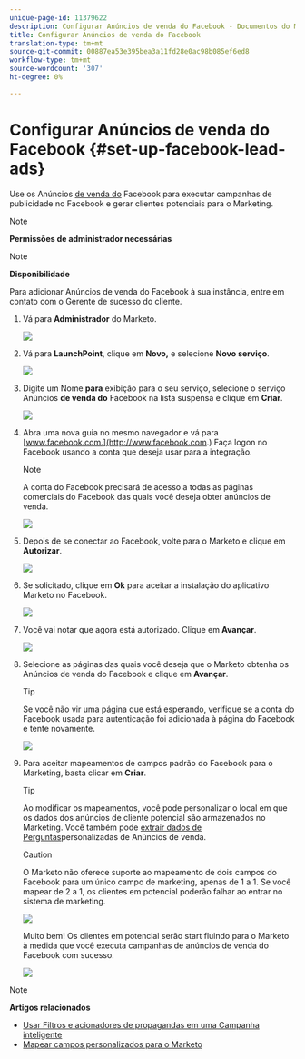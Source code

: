 ```yaml
---
unique-page-id: 11379622
description: Configurar Anúncios de venda do Facebook - Documentos do Marketing - Documentação do produto
title: Configurar Anúncios de venda do Facebook
translation-type: tm+mt
source-git-commit: 00887ea53e395bea3a11fd28e0ac98b085ef6ed8
workflow-type: tm+mt
source-wordcount: '307'
ht-degree: 0%

---
```



# Configurar Anúncios de venda do Facebook {#set-up-facebook-lead-ads}

Use os Anúncios [de venda do](https://www.facebook.com/business/a/lead-ads) Facebook para executar campanhas de publicidade no Facebook e gerar clientes potenciais para o Marketing.

>[!NOTE]
>
>**Permissões de administrador necessárias**

>[!NOTE]
>
>**Disponibilidade**
>
>Para adicionar Anúncios de venda do Facebook à sua instância, entre em contato com o Gerente de sucesso do cliente.

1. Vá para **Administrador** do Marketo.

   ![](assets/image2016-11-29-10-3a50-3a29.png)

1. Vá para **LaunchPoint**, clique em **Novo,** e selecione **Novo serviço**.

   ![](assets/image2016-11-29-10-3a51-3a11.png)

1. Digite um Nome **para** exibição para o seu serviço, selecione o serviço Anúncios **de venda do** Facebook na lista suspensa e clique em **Criar**.

   ![](assets/image2016-11-29-10-3a51-3a47.png)

1. Abra uma nova guia no mesmo navegador e vá para [www.facebook.com.](http://www.facebook.com.) Faça logon no Facebook usando a conta que deseja usar para a integração.

   >[!NOTE]
   >
   >A conta do Facebook precisará de acesso a todas as páginas comerciais do Facebook das quais você deseja obter anúncios de venda.

   ![](assets/image2016-11-29-10-3a52-3a29.png)

1. Depois de se conectar ao Facebook, volte para o Marketo e clique em **Autorizar**.

   ![](assets/image2016-11-29-10-3a52-3a51.png)

1. Se solicitado, clique em **Ok** para aceitar a instalação do aplicativo Marketo no Facebook.

   ![](assets/image2016-11-29-10-3a56-3a3.png)

1. Você vai notar que agora está autorizado. Clique em **Avançar**.

   ![](assets/image2016-11-29-10-3a56-3a28.png)

1. Selecione as páginas das quais você deseja que o Marketo obtenha os Anúncios de venda do Facebook e clique em **Avançar**.

   >[!TIP]
   >
   >Se você não vir uma página que está esperando, verifique se a conta do Facebook usada para autenticação foi adicionada à página do Facebook e tente novamente.

   ![](assets/image2016-11-29-10-3a58-3a36.png)

1. Para aceitar mapeamentos de campos padrão do Facebook para o Marketing, basta clicar em **Criar**.

   >[!TIP]
   >
   >Ao modificar os mapeamentos, você pode personalizar o local em que os dados dos anúncios de cliente potencial são armazenados no Marketing. Você também pode [extrair dados de Perguntas](set-up-facebook-lead-ads/map-custom-fields-to-marketo.md)personalizadas de Anúncios de venda.

   >[!CAUTION]
   >
   >O Marketo não oferece suporte ao mapeamento de dois campos do Facebook para um único campo de marketing, apenas de 1 a 1. Se você mapear de 2 a 1, os clientes em potencial poderão falhar ao entrar no sistema de marketing.

   ![](assets/image2016-11-29-11-3a0-3a2.png)

   Muito bem! Os clientes em potencial serão start fluindo para o Marketo à medida que você executa campanhas de anúncios de venda do Facebook com sucesso.

   ![](assets/image2016-11-29-12-3a32-3a54.png)

>[!NOTE]
>
>**Artigos relacionados**
>
>* [Usar Filtros e acionadores de propagandas em uma Campanha inteligente](use-lead-ads-filters-and-triggers-in-a-smart-campaign.md)
>* [Mapear campos personalizados para o Marketo](set-up-facebook-lead-ads/map-custom-fields-to-marketo.md)

>



